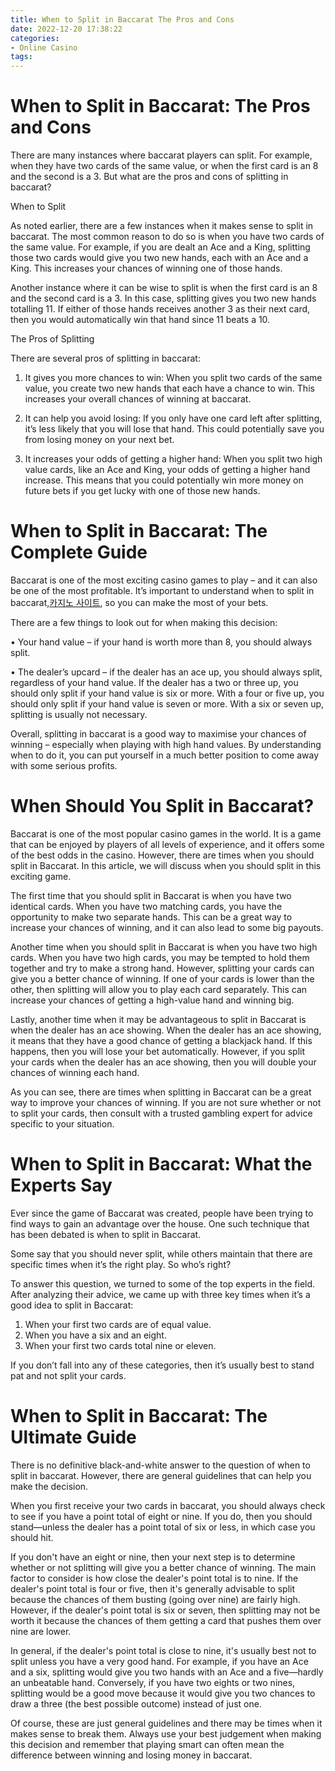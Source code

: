 ```yaml
---
title: When to Split in Baccarat The Pros and Cons
date: 2022-12-20 17:38:22
categories:
- Online Casino
tags:
---
```



#  When to Split in Baccarat: The Pros and Cons

There are many instances where baccarat players can split. For example, when they have two cards of the same value, or when the first card is an 8 and the second is a 3. But what are the pros and cons of splitting in baccarat?

When to Split

As noted earlier, there are a few instances when it makes sense to split in baccarat. The most common reason to do so is when you have two cards of the same value. For example, if you are dealt an Ace and a King, splitting those two cards would give you two new hands, each with an Ace and a King. This increases your chances of winning one of those hands.

Another instance where it can be wise to split is when the first card is an 8 and the second card is a 3. In this case, splitting gives you two new hands totalling 11. If either of those hands receives another 3 as their next card, then you would automatically win that hand since 11 beats a 10.

The Pros of Splitting

There are several pros of splitting in baccarat:

1) It gives you more chances to win: When you split two cards of the same value, you create two new hands that each have a chance to win. This increases your overall chances of winning at baccarat.

2) It can help you avoid losing: If you only have one card left after splitting, it’s less likely that you will lose that hand. This could potentially save you from losing money on your next bet.

3) It increases your odds of getting a higher hand: When you split two high value cards, like an Ace and King, your odds of getting a higher hand increase. This means that you could potentially win more money on future bets if you get lucky with one of those new hands.

#  When to Split in Baccarat: The Complete Guide

Baccarat is one of the most exciting casino games to play – and it can also be one of the most profitable. It’s important to understand when to split in baccarat,[카지노 사이트](https://choegocasino.com/), so you can make the most of your bets.

There are a few things to look out for when making this decision:

• Your hand value – if your hand is worth more than 8, you should always split.

• The dealer’s upcard – if the dealer has an ace up, you should always split, regardless of your hand value. If the dealer has a two or three up, you should only split if your hand value is six or more. With a four or five up, you should only split if your hand value is seven or more. With a six or seven up, splitting is usually not necessary.

Overall, splitting in baccarat is a good way to maximise your chances of winning – especially when playing with high hand values. By understanding when to do it, you can put yourself in a much better position to come away with some serious profits.

#  When Should You Split in Baccarat? 

Baccarat is one of the most popular casino games in the world. It is a game that can be enjoyed by players of all levels of experience, and it offers some of the best odds in the casino. However, there are times when you should split in Baccarat. In this article, we will discuss when you should split in this exciting game.

The first time that you should split in Baccarat is when you have two identical cards. When you have two matching cards, you have the opportunity to make two separate hands. This can be a great way to increase your chances of winning, and it can also lead to some big payouts.

Another time when you should split in Baccarat is when you have two high cards. When you have two high cards, you may be tempted to hold them together and try to make a strong hand. However, splitting your cards can give you a better chance of winning. If one of your cards is lower than the other, then splitting will allow you to play each card separately. This can increase your chances of getting a high-value hand and winning big.

Lastly, another time when it may be advantageous to split in Baccarat is when the dealer has an ace showing. When the dealer has an ace showing, it means that they have a good chance of getting a blackjack hand. If this happens, then you will lose your bet automatically. However, if you split your cards when the dealer has an ace showing, then you will double your chances of winning each hand.

As you can see, there are times when splitting in Baccarat can be a great way to improve your chances of winning. If you are not sure whether or not to split your cards, then consult with a trusted gambling expert for advice specific to your situation.

#  When to Split in Baccarat: What the Experts Say 

Ever since the game of Baccarat was created, people have been trying to find ways to gain an advantage over the house. One such technique that has been debated is when to split in Baccarat. 

Some say that you should never split, while others maintain that there are specific times when it’s the right play. So who’s right? 

To answer this question, we turned to some of the top experts in the field. After analyzing their advice, we came up with three key times when it’s a good idea to split in Baccarat: 

1) When your first two cards are of equal value.
2) When you have a six and an eight.
3) When your first two cards total nine or eleven. 

If you don’t fall into any of these categories, then it’s usually best to stand pat and not split your cards.

# When to Split in Baccarat: The Ultimate Guide

There is no definitive black-and-white answer to the question of when to split in baccarat. However, there are general guidelines that can help you make the decision.

When you first receive your two cards in baccarat, you should always check to see if you have a point total of eight or nine. If you do, then you should stand—unless the dealer has a point total of six or less, in which case you should hit.

If you don't have an eight or nine, then your next step is to determine whether or not splitting will give you a better chance of winning. The main factor to consider is how close the dealer's point total is to nine. If the dealer's point total is four or five, then it's generally advisable to split because the chances of them busting (going over nine) are fairly high. However, if the dealer's point total is six or seven, then splitting may not be worth it because the chances of them getting a card that pushes them over nine are lower.

In general, if the dealer's point total is close to nine, it's usually best not to split unless you have a very good hand. For example, if you have an Ace and a six, splitting would give you two hands with an Ace and a five—hardly an unbeatable hand. Conversely, if you have two eights or two nines, splitting would be a good move because it would give you two chances to draw a three (the best possible outcome) instead of just one.

Of course, these are just general guidelines and there may be times when it makes sense to break them. Always use your best judgement when making this decision and remember that playing smart can often mean the difference between winning and losing money in baccarat.